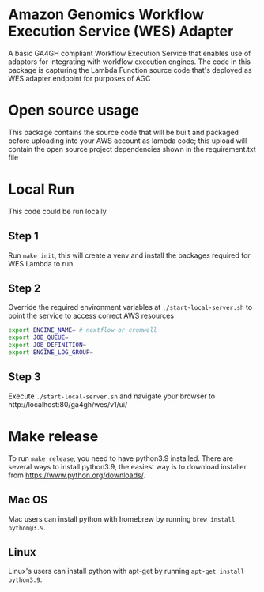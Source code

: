 # Amazon Genomics Workflow Execution Service (WES) Adapter

A basic GA4GH compliant Workflow Execution Service that enables use of adaptors for integrating with workflow execution engines.
The code in this package is capturing the Lambda Function source code that's deployed as WES adapter endpoint for purposes of AGC


# Open source usage
This package contains the source code that will be built and packaged before uploading into your AWS account as lambda code; this upload will contain the open source project dependencies shown in the requirement.txt file

# Local Run

This code could be run locally

## Step 1

Run `make init`, this will create a venv and install the packages required for WES Lambda to run

## Step 2

Override the required environment variables at `./start-local-server.sh` to point the service to access correct AWS resources

```bash
export ENGINE_NAME= # nextflow or cromwell
export JOB_QUEUE= 
export JOB_DEFINITION= 
export ENGINE_LOG_GROUP=
```

## Step 3

Execute `./start-local-server.sh` and navigate your browser to http://localhost:80/ga4gh/wes/v1/ui/

# Make release

To run `make release`, you need to have python3.9 installed. 
There are several ways to install python3.9, the easiest way is to download installer from
https://www.python.org/downloads/.

## Mac OS
Mac users can install python with homebrew by running `brew install python@3.9`.

## Linux
Linux's users can install python with apt-get by running `apt-get install python3.9`.
